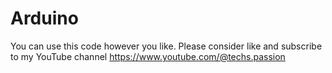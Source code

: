 # Arduino
You can use this code however you like. Please consider like and subscribe to my YouTube channel https://www.youtube.com/@techs.passion
